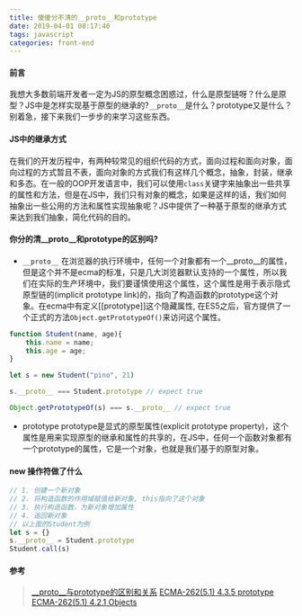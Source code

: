 ```yaml
---
title: 傻傻分不清的__proto__和prototype
date: 2019-04-01 08:17:40
tags: javascript
categories: front-end
---
```


#### 前言
我想大多数前端开发者一定为JS的原型概念困惑过，什么是原型链呀？什么是原型？JS中是怎样实现基于原型的继承的?`__proto__`是什么？prototype又是什么？别着急，接下来我们一步步的来学习这些东西。

<!-- more -->

#### JS中的继承方式
在我们的开发历程中，有两种较常见的组织代码的方式，面向过程和面向对象，面向过程的方式暂且不表，面向对象的方式我们有这样几个概念，抽象，封装，继承和多态。在一般的OOP开发语言中，我们可以使用`class`关键字来抽象出一些共享的属性和方法，但是在JS中，我们只有对象的概念，如果是这样的话，我们如何抽象出一些公用的方法和属性实现抽象呢？JS中提供了一种基于原型的继承方式来达到我们抽象，简化代码的目的。

#### 你分的清__proto__和prototype的区别吗?
- `__proto__`
在浏览器的执行环境中，任何一个对象都有一个__proto__的属性，但是这个并不是ecma的标准，只是几大浏览器默认支持的一个属性，所以我们在实际的生产环境中，我们要谨慎使用这个属性，这个属性是用于表示隐式原型链的(implicit prototype link)的，指向了构造函数的prototype这个对象。在ecma中有定义[[prototype]]这个隐藏属性, 在ES5之后，官方提供了一个正式的方法`Object.getPrototypeOf()`来访问这个属性。
```js
function Student(name, age){
    this.name = name;
    this.age = age;
}

let s = new Student("pino", 21)

s.__proto__ === Student.prototype // expect true

Object.getPrototypeOf(s) === s.__proto__ // expect true
```

- prototype
prototype是显式的原型属性(explicit prototype property)，这个属性是用来实现原型的继承和属性的共享的，在JS中，任何一个函数对象都有一个prototype的属性，它是一个对象，也就是我们基于的原型对象。

#### new 操作符做了什么

```js
// 1. 创建一个新对象
// 2. 将构造函数的作用域赋值给新对象, this指向了这个对象
// 3. 执行构造函数，为新对象增加属性
// 4. 返回新对象
// 以上面的Student为例
let s = {}
s.__proto__ = Student.prototype
Student.call(s)
```

#### 参考
> [__proto__与prototype的区别和关系](https://www.zhihu.com/question/34183746)
> [ECMA-262(5.1) 4.3.5 prototype](http://www.ecma-international.org/ecma-262/5.1/#sec-4.3.5)
> [ECMA-262(5.1) 4.2.1 Objects](http://www.ecma-international.org/ecma-262/5.1/#sec-4.2.1)

